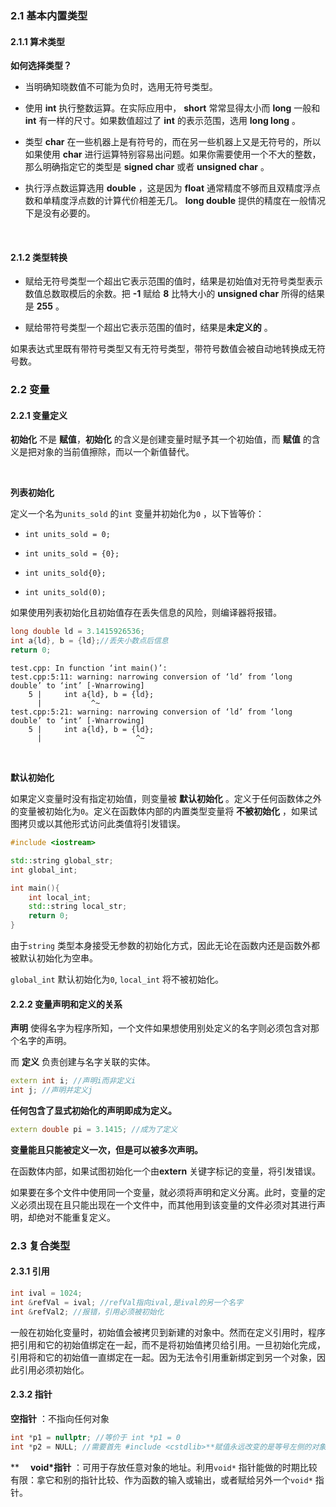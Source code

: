 ### 2.1 基本内置类型

#### 2.1.1 算术类型

**如何选择类型？**

- 当明确知晓数值不可能为负时，选用无符号类型。

- 使用 **int** 执行整数运算。在实际应用中， **short** 常常显得太小而 **long** 一般和 **int** 有一样的尺寸。如果数值超过了 **int** 的表示范围，选用 **long long** 。

- 类型 **char** 在一些机器上是有符号的，而在另一些机器上又是无符号的，所以如果使用 **char** 进行运算特别容易出问题。如果你需要使用一个不大的整数，那么明确指定它的类型是 **signed char** 或者 **unsigned char** 。

- 执行浮点数运算选用 **double** ，这是因为 **float** 通常精度不够而且双精度浮点数和单精度浮点数的计算代价相差无几。 **long double** 提供的精度在一般情况下是没有必要的。

&emsp;

#### 2.1.2 类型转换

- 赋给无符号类型一个超出它表示范围的值时，结果是初始值对无符号类型表示数值总数取模后的余数。把 **-1** 赋给 **8** 比特大小的 **unsigned char** 所得的结果是 **255** 。

- 赋给带符号类型一个超出它表示范围的值时，结果是**未定义的** 。

如果表达式里既有带符号类型又有无符号类型，带符号数值会被自动地转换成无符号数。

### 2.2 变量

#### 2.2.1 变量定义

**初始化** 不是 **赋值**，**初始化** 的含义是创建变量时赋予其一个初始值，而 **赋值** 的含义是把对象的当前值擦除，而以一个新值替代。

&emsp;

**列表初始化**

定义一个名为`units_sold` 的`int` 变量并初始化为`0` ，以下皆等价：

- `int units_sold = 0;`

- `int units_sold = {0};`

- `int units_sold{0};`

- `int units_sold(0);`

如果使用列表初始化且初始值存在丢失信息的风险，则编译器将报错。

```cpp
long double ld = 3.1415926536;
int a{ld}, b = {ld};//丢失小数点后信息
return 0;
```

```log
test.cpp: In function ‘int main()’:
test.cpp:5:11: warning: narrowing conversion of ‘ld’ from ‘long double’ to ‘int’ [-Wnarrowing]
    5 |     int a{ld}, b = {ld};
      |           ^~
test.cpp:5:21: warning: narrowing conversion of ‘ld’ from ‘long double’ to ‘int’ [-Wnarrowing]
    5 |     int a{ld}, b = {ld};
      |                     ^~
```

&emsp;

**默认初始化**

如果定义变量时没有指定初始值，则变量被 **默认初始化** 。定义于任何函数体之外的变量被初始化为`0`。定义在函数体内部的内置类型变量将 **不被初始化** ，如果试图拷贝或以其他形式访问此类值将引发错误。

```cpp
#include <iostream>

std::string global_str;
int global_int;

int main(){
    int local_int;
    std::string local_str;
    return 0;
}
```

由于`string` 类型本身接受无参数的初始化方式，因此无论在函数内还是函数外都被默认初始化为空串。

`global_int` 默认初始化为`0`, `local_int` 将不被初始化。

#### 2.2.2 变量声明和定义的关系

**声明** 使得名字为程序所知，一个文件如果想使用别处定义的名字则必须包含对那个名字的声明。

而 **定义** 负责创建与名字关联的实体。

```cpp
extern int i; //声明i而非定义i
int j; //声明并定义j
```

**任何包含了显式初始化的声明即成为定义。**

```cpp
extern double pi = 3.1415; //成为了定义
```

**变量能且只能被定义一次，但是可以被多次声明。**

在函数体内部，如果试图初始化一个由**extern** 关键字标记的变量，将引发错误。

如果要在多个文件中使用同一个变量，就必须将声明和定义分离。此时，变量的定义必须出现在且只能出现在一个文件中，而其他用到该变量的文件必须对其进行声明，却绝对不能重复定义。

### 2.3 复合类型

#### 2.3.1 引用

```cpp
int ival = 1024;
int &refVal = ival; //refVal指向ival,是ival的另一个名字
int &refVal2; //报错，引用必须被初始化
```

一般在初始化变量时，初始值会被拷贝到新建的对象中。然而在定义引用时，程序把引用和它的初始值绑定在一起，而不是将初始值拷贝给引用。一旦初始化完成，引用将和它的初始值一直绑定在一起。因为无法令引用重新绑定到另一个对象，因此引用必须初始化。

#### 2.3.2 指针

**空指针** ：不指向任何对象

```cpp
int *p1 = nullptr; //等价于 int *p1 = 0
int *p2 = NULL; //需要首先 #include <cstdlib>**赋值永远改变的是等号左侧的对象。
```
**&emsp;
**void*指针** ：可用于存放任意对象的地址。利用`void*` 指针能做的时期比较有限：拿它和别的指针比较、作为函数的输入或输出，或者赋给另外一个`void*` 指针。

